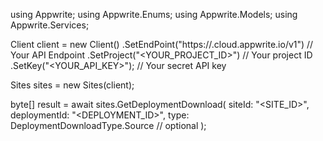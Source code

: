 using Appwrite;
using Appwrite.Enums;
using Appwrite.Models;
using Appwrite.Services;

Client client = new Client()
    .SetEndPoint("https://<REGION>.cloud.appwrite.io/v1") // Your API Endpoint
    .SetProject("<YOUR_PROJECT_ID>") // Your project ID
    .SetKey("<YOUR_API_KEY>"); // Your secret API key

Sites sites = new Sites(client);

byte[] result = await sites.GetDeploymentDownload(
    siteId: "<SITE_ID>",
    deploymentId: "<DEPLOYMENT_ID>",
    type: DeploymentDownloadType.Source // optional
);